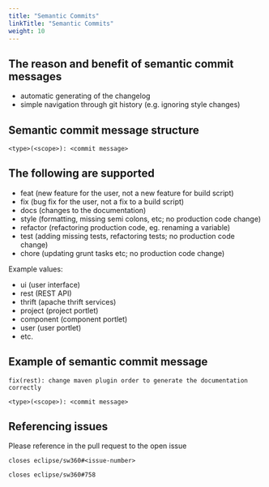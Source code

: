 ```yaml
---
title: "Semantic Commits"
linkTitle: "Semantic Commits"
weight: 10
---
```


## The reason and benefit of semantic commit messages
- automatic generating of the changelog
- simple navigation through git history (e.g. ignoring style changes)

## Semantic commit message structure
`<type>(<scope>): <commit message>`

## The following <types> are supported
- feat (new feature for the user, not a new feature for build script)
- fix (bug fix for the user, not a fix to a build script)
- docs (changes to the documentation)
- style (formatting, missing semi colons, etc; no production code change)
- refactor (refactoring production code, eg. renaming a variable)
- test (adding missing tests, refactoring tests; no production code change)
- chore (updating grunt tasks etc; no production code change)

Example <scope> values:
- ui (user interface)
- rest (REST API)
- thrift (apache thrift services)
- project (project portlet)
- component (component portlet)
- user (user portlet)
- etc.

## Example of semantic commit message
`fix(rest): change maven plugin order to generate the documentation correctly`

`<type>(<scope>): <commit message>`

## Referencing issues
Please reference in the pull request to the open issue

`closes eclipse/sw360#<issue-number>`

`closes eclipse/sw360#758`
